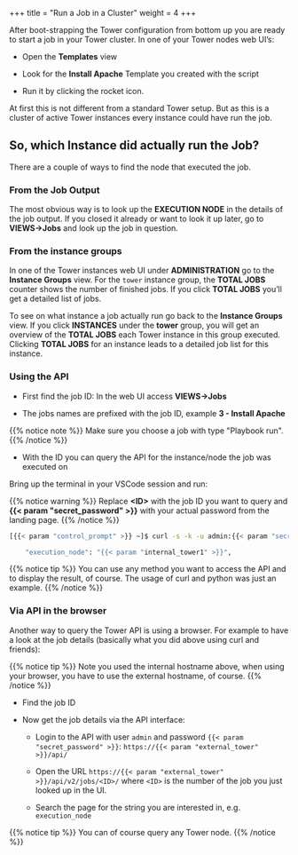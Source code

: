 +++
title = "Run a Job in a Cluster"
weight = 4
+++

After boot-strapping the Tower configuration from bottom up you are ready to start a job in your Tower cluster. In one of your Tower nodes web UI’s:

- Open the **Templates** view

- Look for the **Install Apache** Template you created with the script

- Run it by clicking the rocket icon.

At first this is not different from a standard Tower setup. But as this is a cluster of active Tower instances every instance could have run the job.

## So, which Instance did actually run the Job?

There are a couple of ways to find the node that executed the job.

### From the Job Output

The most obvious way is to look up the **EXECUTION NODE** in the details of the job output. If you closed it already or want to look it up later, go to **VIEWS->Jobs** and look up the job in question.

### From the instance groups

In one of the Tower instances web UI under **ADMINISTRATION** go to the **Instance Groups** view. For the `tower` instance group, the **TOTAL JOBS** counter shows the number of finished jobs. If you click **TOTAL JOBS** you’ll get a detailed list of jobs.

To see on what instance a job actually run go back to the **Instance Groups** view. If you click **INSTANCES** under the **tower** group, you will get an overview of the **TOTAL JOBS** each Tower instance in this group executed. Clicking **TOTAL JOBS** for an instance leads to a detailed job list for this instance.

### Using the API

- First find the job ID: In the web UI access **VIEWS→Jobs**

- The jobs names are prefixed with the job ID, example **3 - Install Apache**

{{% notice note %}}
Make sure you choose a job with type "Playbook run".
{{% /notice %}}

- With the ID you can query the API for the instance/node the job was executed on

Bring up the terminal in your VSCode session and run:

{{% notice warning %}}
Replace **\<ID>** with the job ID you want to query and **{{< param "secret_password" >}}** with your actual password from the landing page.
{{% /notice %}}

```bash
[{{< param "control_prompt" >}} ~]$ curl -s -k -u admin:{{< param "secret_password" >}} https://{{< param "internal_tower1" >}}/api/v2/jobs/<ID>/ | python3 -m json.tool | grep execution_node

    "execution_node": "{{< param "internal_tower1" >}}",
```

{{% notice tip %}}
You can use any method you want to access the API and to display the result, of course. The usage of curl and python was just an example.
{{% /notice %}}

### Via API in the browser

Another way to query the Tower API is using a browser. For example to have a look at the job details (basically what you did above using curl and friends):

{{% notice tip %}}
Note you used the internal hostname above, when using your browser, you have to use the external hostname, of course.
{{% /notice %}}

- Find the job ID

- Now get the job details via the API interface:

  - Login to the API with user `admin` and password `{{< param "secret_password" >}}`: `https://{{< param "external_tower" >}}/api/`

  - Open the URL `https://{{< param "external_tower" >}}/api/v2/jobs/<ID>/` where `<ID>` is the number of the job you just looked up in the UI.

  - Search the page for the string you are interested in, e.g. `execution_node`

{{% notice tip %}}
You can of course query any Tower node.
{{% /notice %}}

